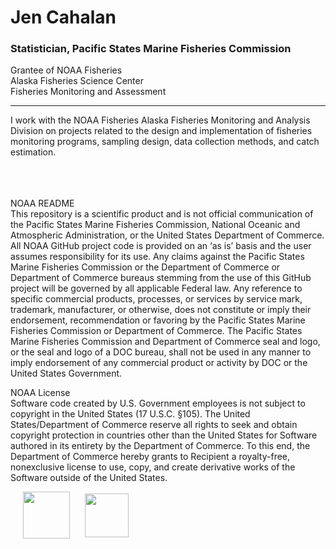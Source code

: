 # Jen Cahalan  
### Statistician, Pacific States Marine Fisheries Commission 

Grantee of NOAA Fisheries  
Alaska Fisheries Science Center  
Fisheries Monitoring and Assessment 
_________________________________________________________________________________________________________________________________________________  

I work with the NOAA Fisheries Alaska Fisheries Monitoring and Analysis Division on projects related to the design and implementation of fisheries monitoring programs, sampling design, data collection methods, and catch estimation. 

<br /><br /><br />NOAA README  
This repository is a scientific product and is not official communication of the Pacific States Marine Fisheries Commission, National Oceanic and Atmospheric Administration, or the United States Department of Commerce. All NOAA GitHub project code is provided on an ‘as is’ basis and the user assumes responsibility for its use. Any claims against the Pacific States Marine Fisheries Commission or the Department of Commerce or Department of Commerce bureaus stemming from the use of this GitHub project will be governed by all applicable Federal law. 
Any reference to specific commercial products, processes, or services by service mark, trademark, manufacturer, or otherwise, does not constitute or imply their endorsement, recommendation or favoring by the Pacific States Marine Fisheries Commission or Department of Commerce. The Pacific States Marine Fisheries Commission and Department of Commerce seal and logo, or the seal and logo of a DOC bureau, shall not be used in any manner to imply endorsement of any commercial product or activity by DOC or the United States Government.

NOAA License  
Software code created by U.S. Government employees is not subject to copyright in the United States (17 U.S.C. §105). The United States/Department of Commerce reserve all rights to seek and obtain copyright protection in countries other than the United States for Software authored in its entirety by the Department of Commerce. To this end, the Department of Commerce hereby grants to Recipient a royalty-free, nonexclusive license to use, copy, and create derivative works of the Software outside of the United States.


<p float="left">
  <img src="https://user-images.githubusercontent.com/99051918/195182291-c7a7f1a4-f795-4756-aed8-b667eeb04bf8.png" align="middle" height="75" hspace="20"/>
  <img src="https://user-images.githubusercontent.com/99051918/195181249-4b2fc27d-bf59-48b5-bffc-414dd1a0dae9.png" align="middle" height="70" /> 
</p>


<!---
a couple reminders
image placement clues from
https://stackoverflow.com/questions/24319505/how-can-one-display-images-side-by-side-in-a-github-readme-md
<img height="350" hspace="20"/> as a separator between images
also
https://docs.github.com/en/get-started/writing-on-github/getting-started-with-writing-and-formatting-on-github/basic-writing-and-formatting-syntax

<sub>tiny text</sub>
--->
